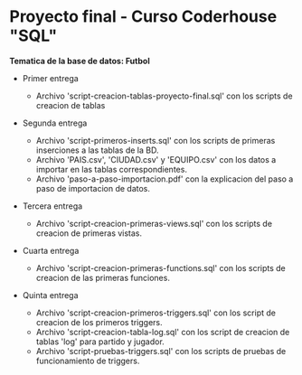 # Proyecto final - Curso Coderhouse "SQL"

 **Tematica de la base de datos: Futbol**


* Primer entrega 

  - Archivo 'script-creacion-tablas-proyecto-final.sql' con los scripts de creacion de tablas

* Segunda entrega

  - Archivo 'script-primeros-inserts.sql' con los scripts de primeras inserciones a las tablas de la BD. <br>
  - Archivo 'PAIS.csv', 'CIUDAD.csv' y 'EQUIPO.csv' con los datos a importar en las tablas correspondientes. <br>
  - Archivo 'paso-a-paso-importacion.pdf' con la explicacion del paso a paso de importacion de datos.

* Tercera entrega

  - Archivo 'script-creacion-primeras-views.sql' con los scripts de creacion de primeras vistas. 
  
* Cuarta entrega 

  - Archivo 'script-creacion-primeras-functions.sql' con los scripts de creacion de las primeras funciones. 

* Quinta entrega

  - Archivo 'script-creacion-primeros-triggers.sql' con los script de creacion de los primeros triggers.
  - Archivo 'script-creacion-tabla-log.sql' con los script de creacion de tablas 'log' para partido y jugador.
  - Archivo 'script-pruebas-triggers.sql' con los scripts de pruebas de funcionamiento de triggers. 
